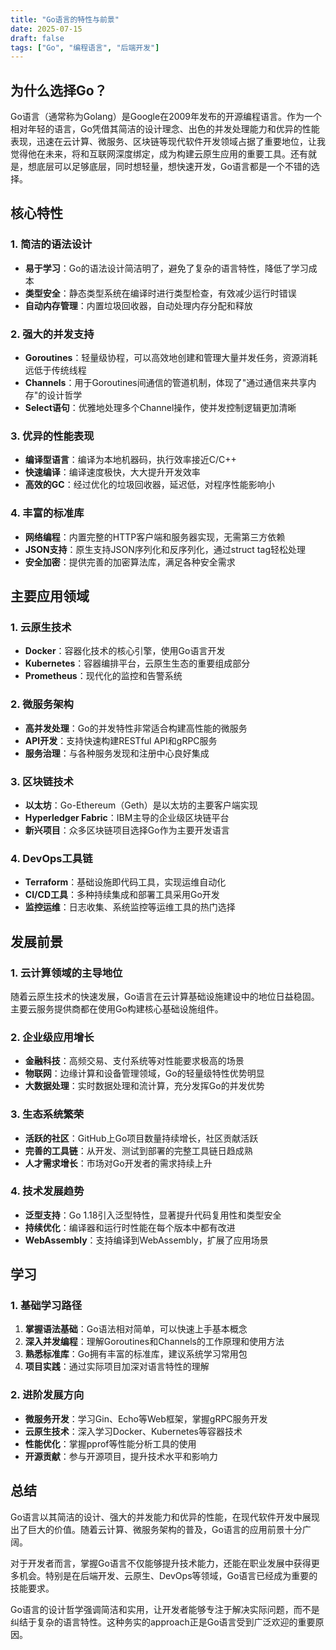 ```yaml
---
title: "Go语言的特性与前景"
date: 2025-07-15
draft: false
tags: ["Go", "编程语言", "后端开发"]
---
```


## 为什么选择Go？
Go语言（通常称为Golang）是Google在2009年发布的开源编程语言。作为一个相对年轻的语言，Go凭借其简洁的设计理念、出色的并发处理能力和优异的性能表现，迅速在云计算、微服务、区块链等现代软件开发领域占据了重要地位，让我觉得他在未来，将和互联网深度绑定，成为构建云原生应用的重要工具。还有就是，想底层可以足够底层，同时想轻量，想快速开发，Go语言都是一个不错的选择。

## 核心特性

### 1. 简洁的语法设计
- **易于学习**：Go的语法设计简洁明了，避免了复杂的语言特性，降低了学习成本
- **类型安全**：静态类型系统在编译时进行类型检查，有效减少运行时错误
- **自动内存管理**：内置垃圾回收器，自动处理内存分配和释放

### 2. 强大的并发支持
- **Goroutines**：轻量级协程，可以高效地创建和管理大量并发任务，资源消耗远低于传统线程
- **Channels**：用于Goroutines间通信的管道机制，体现了"通过通信来共享内存"的设计哲学
- **Select语句**：优雅地处理多个Channel操作，使并发控制逻辑更加清晰

### 3. 优异的性能表现
- **编译型语言**：编译为本地机器码，执行效率接近C/C++
- **快速编译**：编译速度极快，大大提升开发效率
- **高效的GC**：经过优化的垃圾回收器，延迟低，对程序性能影响小

### 4. 丰富的标准库
- **网络编程**：内置完整的HTTP客户端和服务器实现，无需第三方依赖
- **JSON支持**：原生支持JSON序列化和反序列化，通过struct tag轻松处理
- **安全加密**：提供完善的加密算法库，满足各种安全需求

## 主要应用领域

### 1. 云原生技术
- **Docker**：容器化技术的核心引擎，使用Go语言开发
- **Kubernetes**：容器编排平台，云原生生态的重要组成部分
- **Prometheus**：现代化的监控和告警系统

### 2. 微服务架构
- **高并发处理**：Go的并发特性非常适合构建高性能的微服务
- **API开发**：支持快速构建RESTful API和gRPC服务
- **服务治理**：与各种服务发现和注册中心良好集成

### 3. 区块链技术
- **以太坊**：Go-Ethereum（Geth）是以太坊的主要客户端实现
- **Hyperledger Fabric**：IBM主导的企业级区块链平台
- **新兴项目**：众多区块链项目选择Go作为主要开发语言

### 4. DevOps工具链
- **Terraform**：基础设施即代码工具，实现运维自动化
- **CI/CD工具**：多种持续集成和部署工具采用Go开发
- **监控运维**：日志收集、系统监控等运维工具的热门选择

## 发展前景

### 1. 云计算领域的主导地位
随着云原生技术的快速发展，Go语言在云计算基础设施建设中的地位日益稳固。主要云服务提供商都在使用Go构建核心基础设施组件。

### 2. 企业级应用增长
- **金融科技**：高频交易、支付系统等对性能要求极高的场景
- **物联网**：边缘计算和设备管理领域，Go的轻量级特性优势明显
- **大数据处理**：实时数据处理和流计算，充分发挥Go的并发优势

### 3. 生态系统繁荣
- **活跃的社区**：GitHub上Go项目数量持续增长，社区贡献活跃
- **完善的工具链**：从开发、测试到部署的完整工具链日趋成熟
- **人才需求增长**：市场对Go开发者的需求持续上升

### 4. 技术发展趋势
- **泛型支持**：Go 1.18引入泛型特性，显著提升代码复用性和类型安全
- **持续优化**：编译器和运行时性能在每个版本中都有改进
- **WebAssembly**：支持编译到WebAssembly，扩展了应用场景

## 学习

### 1. 基础学习路径
1. **掌握语法基础**：Go语法相对简单，可以快速上手基本概念
2. **深入并发编程**：理解Goroutines和Channels的工作原理和使用方法
3. **熟悉标准库**：Go拥有丰富的标准库，建议系统学习常用包
4. **项目实践**：通过实际项目加深对语言特性的理解

### 2. 进阶发展方向
- **微服务开发**：学习Gin、Echo等Web框架，掌握gRPC服务开发
- **云原生技术**：深入学习Docker、Kubernetes等容器技术
- **性能优化**：掌握pprof等性能分析工具的使用
- **开源贡献**：参与开源项目，提升技术水平和影响力

## 总结
Go语言以其简洁的设计、强大的并发能力和优异的性能，在现代软件开发中展现出了巨大的价值。随着云计算、微服务架构的普及，Go语言的应用前景十分广阔。

对于开发者而言，掌握Go语言不仅能够提升技术能力，还能在职业发展中获得更多机会。特别是在后端开发、云原生、DevOps等领域，Go语言已经成为重要的技能要求。

Go语言的设计哲学强调简洁和实用，让开发者能够专注于解决实际问题，而不是纠结于复杂的语言特性。这种务实的approach正是Go语言受到广泛欢迎的重要原因。